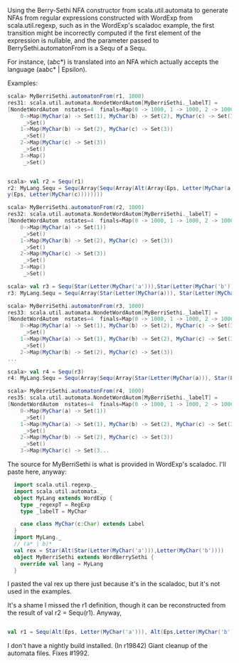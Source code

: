Using the Berry-Sethi NFA constructor from scala.util.automata to generate NFAs from regular expressions constructed with WordExp from scala.util.regexp, such as in the WordExp's scaladoc example, the first transition might be incorrectly computed if the first element of the expression is nullable, and the parameter passed to BerrySethi.automatonFrom is a Sequ of a Sequ.

For instance, (a*b*c*) is translated into an NFA which actually accepts the language (aa*b*c* | Epsilon).

Examples:

```scala
scala> MyBerriSethi.automatonFrom(r1, 1000)
res31: scala.util.automata.NondetWordAutom[MyBerriSethi._labelT] =
[NondetWordAutom  nstates=4  finals=Map(0 -> 1000, 1 -> 1000, 2 -> 1000, 3 -> 1000)  delta=
    0->Map(MyChar(a) -> Set(1), MyChar(b) -> Set(2), MyChar(c) -> Set(3))
     _>Set()
    1->Map(MyChar(b) -> Set(2), MyChar(c) -> Set(3))
     _>Set()
    2->Map(MyChar(c) -> Set(3))
     _>Set()
    3->Map()
     _>Set()


scala> val r2 = Sequ(r1)
r2: MyLang.Sequ = Sequ(Array(Sequ(Array(Alt(Array(Eps, Letter(MyChar(a)))), Alt(Array(Eps, Letter(MyChar(b)))), Alt(Arra
y(Eps, Letter(MyChar(c))))))))

scala> MyBerriSethi.automatonFrom(r2, 1000)
res32: scala.util.automata.NondetWordAutom[MyBerriSethi._labelT] =
[NondetWordAutom  nstates=4  finals=Map(0 -> 1000, 1 -> 1000, 2 -> 1000, 3 -> 1000)  delta=
    0->Map(MyChar(a) -> Set(1))
     _>Set()
    1->Map(MyChar(b) -> Set(2), MyChar(c) -> Set(3))
     _>Set()
    2->Map(MyChar(c) -> Set(3))
     _>Set()
    3->Map()
     _>Set()

scala> val r3 = Sequ(Star(Letter(MyChar('a'))),Star(Letter(MyChar('b'))),Star(Letter(MyChar('c'))))
r3: MyLang.Sequ = Sequ(Array(Star(Letter(MyChar(a))), Star(Letter(MyChar(b))), Star(Letter(MyChar(c)))))

scala> MyBerriSethi.automatonFrom(r3, 1000)
res33: scala.util.automata.NondetWordAutom[MyBerriSethi._labelT] =
[NondetWordAutom  nstates=4  finals=Map(0 -> 1000, 1 -> 1000, 2 -> 1000, 3 -> 1000)  delta=
    0->Map(MyChar(a) -> Set(1), MyChar(b) -> Set(2), MyChar(c) -> Set(3))
     _>Set()
    1->Map(MyChar(a) -> Set(1), MyChar(b) -> Set(2), MyChar(c) -> Set(3))
     _>Set()
    2->Map(MyChar(b) -> Set(2), MyChar(c) -> Set(3))
...

scala> val r4 = Sequ(r3)
r4: MyLang.Sequ = Sequ(Array(Sequ(Array(Star(Letter(MyChar(a))), Star(Letter(MyChar(b))), Star(Letter(MyChar(c)))))))

scala> MyBerriSethi.automatonFrom(r4, 1000)
res35: scala.util.automata.NondetWordAutom[MyBerriSethi._labelT] =
[NondetWordAutom  nstates=4  finals=Map(0 -> 1000, 1 -> 1000, 2 -> 1000, 3 -> 1000)  delta=
    0->Map(MyChar(a) -> Set(1))
     _>Set()
    1->Map(MyChar(a) -> Set(1), MyChar(b) -> Set(2), MyChar(c) -> Set(3))
     _>Set()
    2->Map(MyChar(b) -> Set(2), MyChar(c) -> Set(3))
     _>Set()
    3->Map(MyChar(c) -> Set(3...

```

The source for MyBerriSethi is what is provided in WordExp's scaladoc. I'll paste here, anyway:

```scala
  import scala.util.regexp._
  import scala.util.automata._
  object MyLang extends WordExp {
    type _regexpT = RegExp
    type _labelT = MyChar

    case class MyChar(c:Char) extends Label
  }
  import MyLang._
  // (a* | b)*
  val rex = Star(Alt(Star(Letter(MyChar('a'))),Letter(MyChar('b'))))
  object MyBerriSethi extends WordBerrySethi {
    override val lang = MyLang
  }
```

I pasted the val rex up there just because it's in the scaladoc, but it's not used in the examples.

It's a shame I missed the r1 definition, though it can be reconstructed from the result of val r2 = Sequ(r1). Anyway,

```scala

val r1 = Sequ(Alt(Eps, Letter(MyChar('a'))), Alt(Eps,Letter(MyChar('b'))), Alt(Eps,Letter(MyChar('c'))))

```

I don't have a nightly build installed.
(In r19842) Giant cleanup of the automata files.  Fixes #1992.
